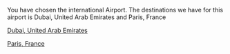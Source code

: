 You have chosen the international Airport. The destinations we have for this airport is Dubai, United Arab Emirates and Paris, France

[Dubai, United Arab Emirates](dubai.md)

[Paris, France](paris.md)